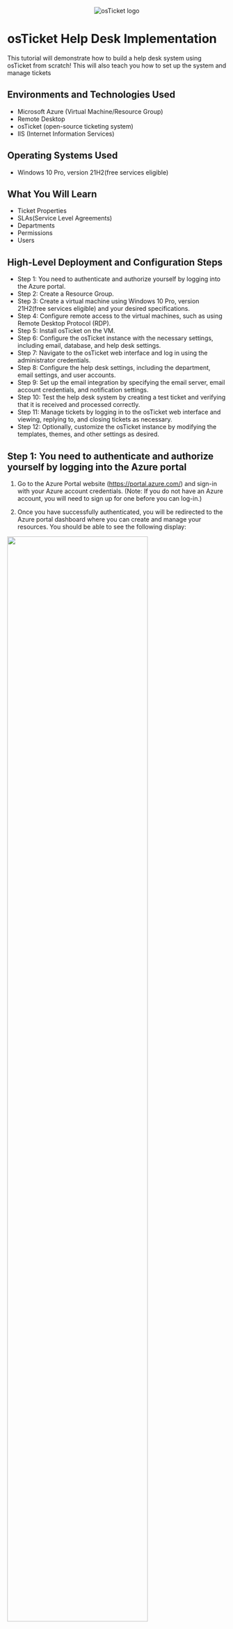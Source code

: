 <p align="center">
<img src="https://i.imgur.com/Clzj7Xs.png" alt="osTicket logo"/>
</p>

<h1>osTicket Help Desk Implementation</h1>
This tutorial will demonstrate how to build a help desk system using osTicket from scratch! This will also teach you how to set up the system and manage tickets<br/>

<h2>Environments and Technologies Used</h2>

- Microsoft Azure (Virtual Machine/Resource Group)
- Remote Desktop
- osTicket (open-source ticketing system)
- IIS (Internet Information Services)
<h2>Operating Systems Used </h2>

- Windows 10 Pro, version 21H2(free services eligible)</b> 

<h2>What You Will Learn</h2>

- Ticket Properties
- SLAs(Service Level Agreements)
- Departments
- Permissions
- Users

<h2>High-Level Deployment and Configuration Steps</h2>

- Step 1: You need to authenticate and authorize yourself by logging into the Azure portal.
- Step 2: Create a Resource Group.
- Step 3: Create a virtual machine using Windows 10 Pro, version 21H2(free services eligible) and your desired specifications.
- Step 4: Configure remote access to the virtual machines, such as using Remote Desktop Protocol (RDP).
- Step 5: Install osTicket on the VM.
- Step 6: Configure the osTicket instance with the necessary settings, including email, database, and help desk settings.
- Step 7: Navigate to the osTicket web interface and log in using the administrator credentials.
- Step 8: Configure the help desk settings, including the department, email settings, and user accounts.
- Step 9: Set up the email integration by specifying the email server, email account credentials, and notification settings.
- Step 10: Test the help desk system by creating a test ticket and verifying that it is received and processed correctly.
- Step 11: Manage tickets by logging in to the osTicket web interface and viewing, replying to, and closing tickets as necessary.
- Step 12: Optionally, customize the osTicket instance by modifying the templates, themes, and other settings as desired.

<h2>Step 1: You need to authenticate and authorize yourself by logging into the Azure portal</h2>
 
1. Go to the Azure Portal website (https://portal.azure.com/) and sign-in with your Azure account credentials. (Note: If you do not have an Azure account, you will need to sign up for one before you can log-in.)

2. Once you have successfully authenticated, you will be redirected to the Azure portal dashboard where you can create and manage your resources. You should be able to see the following display:

<p>
<img src="https://i.imgur.com/zr0sGpt.png" height="80%" width="80%"/>
</p>
<p>  

<h2>Step 2: Create a Resource Group</h2>

1. Click on the "Seach resources, services, docs (G+/)" 

2. In the search bar, type "Research Groups"

3. Click on the "+ Create" button located on the right top corner by "Switch to classic".
    <ol type="a">
      <li>Choose your subscription.</li>
      <li>Create a name of your resource group.</li>
      <li>Choose a region to deploy the virtual machine to.</li>   
    </ol>

4. After, typing your desired specifications click on the box "Review + create" 

5. You should be able to see the following display:
<p>
<img src="https://i.imgur.com/lpBisFO.png" height="80%" width="80%"/>
</p>
<p>  
 
6. Then click "create"

- Note: By creating a Resource Group, you'll have a container to contain all your related resources in a single place.

<h2>Step 3: Create a virtual machine using Windows 10 Pro, version 21H2(free services eligible) and your desired specifications</h2>

1. Again, click on the "Seach resources, services, docs (G+/)"
2. In the search bar, type "Virtual Machines"
3. Click on the "+ Create" button located on the right top corner by "Switch to classic".
4. Choose the option "Azure virtual machine", enter the following information:

    <ol type="a">
      <li>Choose your subscription.</li>
      <li>Create a name for resource group(Use: RG-osTicket)</li>
      <li>Enter a unique name for the virtual machine(Use: vm-osticket)</li>
      <li>Choose the desired "region", "image", "size", "Username", "Password", "Public inbound ports", and "Select inbound ports"</li>
    </ol>

- Note: Here are the examples below of the specifications I used:
<p>
<img src="https://i.imgur.com/eXXnWIY.png" height="80%" width="80%"/>
</p>
<p>  
<p>
<img src="https://i.imgur.com/kXU9EyC.png" height="80%" width="80%"/>
</p>
<p>  
    
- Note: Remember to keep your username and password you created in your notes, as you will need them later.

5. Locate the check box at the bottom-left corner of the website and click "I confirm I have an eligible Windows 10/11 license with multi-tenant hosting rights. Please confirm.")

6. Click on the "Review + create" button and review the settings.

7. Click on the "Create" button to create the virtual machine. (Note: It should take up 1-2 minutes to process the VM)

8. Once the virtual machine Windows 10 Pro (21H2) is created, you can access it through the Azure portal or by using remote desktop tools.

<h2>Step 4: Configure remote access to the virtual machines, such as using Remote Desktop Protocol (RDP)</h2>

1. Click on the "Seach resources, services, docs (G+/)"

2. In the search bar, type "Virtual Machines"

3. After creating your VM, you should be able to click "vm-osticket"

4. On the "Overview" tab, find/copy the Public IP Address located within the Essentials category.

- Note: See the image below: 

<p>
<img src="https://i.imgur.com/k30oAxe.png" height="80%" width="80%"/>
</p>
<p>  

5. For Windows users click the "Start" Button (Windows logo) located at the bottom-left corner and search for "Remote Desktop Connection". (Note: For Mac Users download the app "remote- Microsoft Remote Desktop" from the App Store.)

6. Paste the Public IP Address on the computer name field and click "Connect". (Note: For Mac User's paste the IP Address on "PC-name" and click "add")

7. Afterwards make sure to log-in your user's/password's creditial from Step 3. (Ex: Username: labuser/Password: Your unique password).

- Note: For Windows Users click "yes" to connect to the remote computer. Observe the following display:
 
<p>
<img src="https://i.imgur.com/xHG3t9h.png" height="80%" width="80%"/>
</p>
<p>  
 
8. Choose the options for "Choose privacy settings for your device": 

    <ol type="a">
      <li>Location: No </li>
      <li>Diagnostic Data: No</li>
      <li>Tailored experiences: No</li>
      <li>Find my device: No</li>
     <li>Inking and Typing: No</li>
     <li>Advertising ID: No</li>
    </ol>

9. Click "Accept"

<h2>Step 5: Install osTicket on the VM.</h2>

